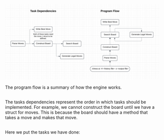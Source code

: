 ![Engine v1 Diagram](chess-ai-v1.png)

The program flow is a summary of how the engine works.<br><br>

The tasks dependencies represent the order in which tasks should be implemented. For example, we cannot construct the board until we have a struct for moves. This is because the board should have a method that takes a move and makes that move.<br><br>

Here we put the tasks we have done:
